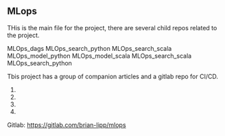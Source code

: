 ## MLops

THis is the main file for the project, there are several child repos related to the project.

MLOps_dags
MLOps_search_python
MLOps_search_scala
MLOps_model_python
MLOps_model_scala
MLOps_search_scala
MLOps_search_python


Tbis project has a group of companion articles and a gitlab repo for CI/CD. 


1.
2.
3.
4.

Gitlab: https://gitlab.com/brian-lipp/mlops



